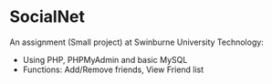 # SocialNet
An assignment (Small project) at Swinburne University Technology:
- Using PHP, PHPMyAdmin and basic MySQL
- Functions: Add/Remove friends, View Friend list 
